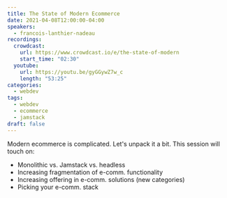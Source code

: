 ```yaml
---
title: The State of Modern Ecommerce
date: 2021-04-08T12:00:00-04:00
speakers:
  - francois-lanthier-nadeau
recordings:
  crowdcast:
    url: https://www.crowdcast.io/e/the-state-of-modern
    start_time: "02:30"
  youtube:
    url: https://youtu.be/gyGGywZ7w_c
    length: "53:25"
categories:
  - webdev
tags:
  - webdev
  - ecommerce
  - jamstack
draft: false
---
```


Modern ecommerce is complicated. Let's unpack it a bit. This session will touch on:

- Monolithic vs. Jamstack vs. headless
- Increasing fragmentation of e-comm. functionality
- Increasing offering in e-comm. solutions (new categories)
- Picking your e-comm. stack
